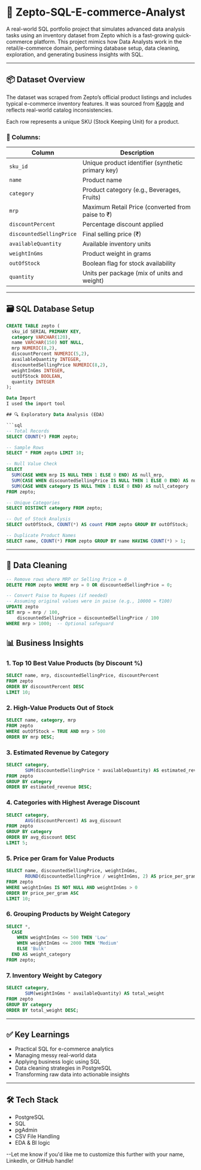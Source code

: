 # 🛒 Zepto-SQL-E-commerce-Analyst

A real-world SQL portfolio project that simulates advanced data analysis tasks using an inventory dataset from Zepto which is a fast-growing quick-commerce platform. This project mimics how Data Analysts work in the retail/e-commerce domain, performing database setup, data cleaning, exploration, and generating business insights with SQL.

---

## 📦 Dataset Overview

The dataset was scraped from Zepto’s official product listings and includes typical e-commerce inventory features. It was sourced from [Kaggle](https://www.kaggle.com/datasets) and reflects real-world catalog inconsistencies.

Each row represents a unique SKU (Stock Keeping Unit) for a product.

### 🔑 Columns:
| Column | Description |
|--------|-------------|
| `sku_id` | Unique product identifier (synthetic primary key) |
| `name` | Product name |
| `category` | Product category (e.g., Beverages, Fruits) |
| `mrp` | Maximum Retail Price (converted from paise to ₹) |
| `discountPercent` | Percentage discount applied |
| `discountedSellingPrice` | Final selling price (₹) |
| `availableQuantity` | Available inventory units |
| `weightInGms` | Product weight in grams |
| `outOfStock` | Boolean flag for stock availability |
| `quantity` | Units per package (mix of units and weight) |

---

## 🗃️ SQL Database Setup

```sql
CREATE TABLE zepto (
  sku_id SERIAL PRIMARY KEY,
  category VARCHAR(120),
  name VARCHAR(150) NOT NULL,
  mrp NUMERIC(8,2),
  discountPercent NUMERIC(5,2),
  availableQuantity INTEGER,
  discountedSellingPrice NUMERIC(8,2),
  weightInGms INTEGER,
  outOfStock BOOLEAN,
  quantity INTEGER
);

Data Import
I used the import tool  

## 🔍 Exploratory Data Analysis (EDA)

```sql
-- Total Records
SELECT COUNT(*) FROM zepto;

-- Sample Rows
SELECT * FROM zepto LIMIT 10;

-- Null Value Check
SELECT 
  SUM(CASE WHEN mrp IS NULL THEN 1 ELSE 0 END) AS null_mrp,
  SUM(CASE WHEN discountedSellingPrice IS NULL THEN 1 ELSE 0 END) AS null_discountedSellingPrice,
  SUM(CASE WHEN category IS NULL THEN 1 ELSE 0 END) AS null_category
FROM zepto;

-- Unique Categories
SELECT DISTINCT category FROM zepto;

-- Out of Stock Analysis
SELECT outOfStock, COUNT(*) AS count FROM zepto GROUP BY outOfStock;

-- Duplicate Product Names
SELECT name, COUNT(*) FROM zepto GROUP BY name HAVING COUNT(*) > 1;
```

---

## 🧹 Data Cleaning

```sql
-- Remove rows where MRP or Selling Price = 0
DELETE FROM zepto WHERE mrp = 0 OR discountedSellingPrice = 0;

-- Convert Paise to Rupees (if needed)
-- Assuming original values were in paise (e.g., 10000 = ₹100)
UPDATE zepto
SET mrp = mrp / 100,
    discountedSellingPrice = discountedSellingPrice / 100
WHERE mrp > 1000;  -- Optional safeguard
```



## 📊 Business Insights

### 1. Top 10 Best Value Products (by Discount %)

```sql
SELECT name, mrp, discountedSellingPrice, discountPercent
FROM zepto
ORDER BY discountPercent DESC
LIMIT 10;
```

### 2. High-Value Products Out of Stock

```sql
SELECT name, category, mrp
FROM zepto
WHERE outOfStock = TRUE AND mrp > 500
ORDER BY mrp DESC;
```

### 3. Estimated Revenue by Category

```sql
SELECT category,
       SUM(discountedSellingPrice * availableQuantity) AS estimated_revenue
FROM zepto
GROUP BY category
ORDER BY estimated_revenue DESC;
```

### 4. Categories with Highest Average Discount

```sql
SELECT category,
       AVG(discountPercent) AS avg_discount
FROM zepto
GROUP BY category
ORDER BY avg_discount DESC
LIMIT 5;
```

### 5. Price per Gram for Value Products

```sql
SELECT name, discountedSellingPrice, weightInGms,
       ROUND(discountedSellingPrice / weightInGms, 2) AS price_per_gram
FROM zepto
WHERE weightInGms IS NOT NULL AND weightInGms > 0
ORDER BY price_per_gram ASC
LIMIT 10;
```

### 6. Grouping Products by Weight Category

```sql
SELECT *,
  CASE 
    WHEN weightInGms <= 500 THEN 'Low'
    WHEN weightInGms <= 2000 THEN 'Medium'
    ELSE 'Bulk'
  END AS weight_category
FROM zepto;
```

### 7. Inventory Weight by Category

```sql
SELECT category,
       SUM(weightInGms * availableQuantity) AS total_weight
FROM zepto
GROUP BY category
ORDER BY total_weight DESC;
```

---

## ✅ Key Learnings

* Practical SQL for e-commerce analytics
* Managing messy real-world data
* Applying business logic using SQL
* Data cleaning strategies in PostgreSQL
* Transforming raw data into actionable insights

---

## 🛠 Tech Stack

* PostgreSQL
* SQL
* pgAdmin
* CSV File Handling
* EDA & BI logic


--Let me know if you'd like me to customize this further with your name, LinkedIn, or GitHub handle!
```
